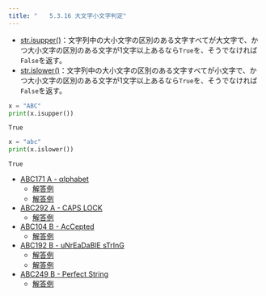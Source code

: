 ```yaml
---
title: "　　5.3.16 大文字小文字判定"
---
```


* [str.isupper()](https://docs.python.org/ja/3/library/stdtypes.html#str.isupper)：文字列中の大小文字の区別のある文字すべてが大文字で、かつ大小文字の区別のある文字が1文字以上あるなら`True`を、そうでなければ`False`を返す。
* [str.islower()](https://docs.python.org/ja/3/library/stdtypes.html#str.islower)：文字列中の大小文字の区別のある文字すべてが小文字で、かつ大小文字の区別のある文字が1文字以上あるなら`True`を、そうでなければ`False`を返す。

```python:サンプルコード：sample_304.py
x = "ABC"
print(x.isupper())
```

```text:実行結果
True
```

```python:サンプルコード：sample_305.py
x = "abc"
print(x.islower())
```

```text:実行結果
True
```

- [ABC171 A - αlphabet](https://atcoder.jp/contests/abc171/tasks/abc171_a)
    - [解答例](https://atcoder.jp/contests/abc171/submissions/14615225)
    - [解答例](https://atcoder.jp/contests/abc171/submissions/14615259)
- [ABC292 A - CAPS LOCK](https://atcoder.jp/contests/abc292/tasks/abc292_a)
    - [解答例](https://atcoder.jp/contests/abc292/submissions/39473575)
- [ABC104 B - AcCepted](https://atcoder.jp/contests/abc104/tasks/abc104_b)
    - [解答例](https://atcoder.jp/contests/abc104/submissions/17513180)
- [ABC192 B - uNrEaDaBlE sTrInG](https://atcoder.jp/contests/abc192/tasks/abc192_b)
    - [解答例](https://atcoder.jp/contests/abc192/submissions/21278214)
    - [解答例](https://atcoder.jp/contests/abc192/submissions/21278296)
- [ABC249 B - Perfect String](https://atcoder.jp/contests/abc249/tasks/abc249_b)
    - [解答例](https://atcoder.jp/contests/abc249/submissions/33422733)